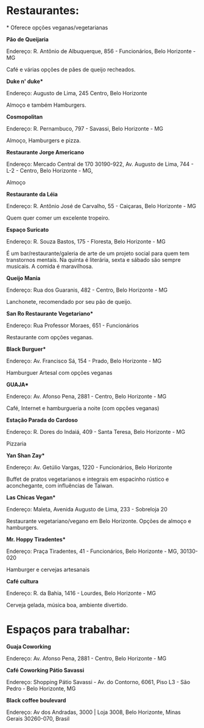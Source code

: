 # Restaurantes:

\* Oferece opções veganas/vegetarianas

**Pão de Queijaria**

Endereço: R. Antônio de Albuquerque, 856 - Funcionários, Belo Horizonte - MG

Café e várias opções de pães de queijo recheados.

**Duke n' duke\***

Endereço: Augusto de Lima, 245 Centro, Belo Horizonte

Almoço e também Hamburgers.

**Cosmopolitan**

Endereço: R. Pernambuco, 797 - Savassi, Belo Horizonte - MG

Almoço, Hamburgers e pizza.

**Restaurante Jorge Americano**

Endereço: Mercado Central de 170 30190-922, Av. Augusto de Lima, 744 - L-2 - Centro, Belo Horizonte - MG,

Almoço

**Restaurante da Léia**

Endereço: R. Antônio José de Carvalho, 55 - Caiçaras, Belo Horizonte - MG

Quem quer comer um excelente tropeiro.

**Espaço Suricato**

Endereço: R. Souza Bastos, 175 - Floresta, Belo Horizonte - MG

É um bar/restaurante/galeria de arte de um projeto social para quem tem transtornos mentais. Na quinta é literária, sexta e sábado são sempre musicais. A comida é maravilhosa.

**Queijo Mania**

Endereço: Rua dos Guaranis, 482 - Centro, Belo Horizonte - MG

Lanchonete, recomendado por seu pão de queijo.

**San Ro Restaurante Vegetariano\***

Endereço: Rua Professor Moraes, 651 - Funcionários

Restaurante com opções veganas.

**Black Burguer\***

Endereço: Av. Francisco Sá, 154 - Prado, Belo Horizonte - MG

Hamburguer Artesal com opções veganas

**GUAJA\***

Endereço: Av. Afonso Pena, 2881 - Centro, Belo Horizonte - MG

Café, Internet e hamburgueria a noite (com opções veganas)

**Estação Parada do Cardoso**

Endereço: R. Dores do Indaiá, 409 - Santa Teresa, Belo Horizonte - MG

Pizzaria

**Yan Shan Zay\***

Endereço: Av. Getúlio Vargas, 1220 - Funcionários, Belo Horizonte

Buffet de pratos vegetarianos e integrais em espacinho rústico e aconchegante, com influências de Taiwan.

**Las Chicas Vegan\***

Endereço: Maleta, Avenida Augusto de Lima, 233 - Sobreloja 20

Restaurante vegetariano/vegano em Belo Horizonte. Opções de almoço e hamburgers.

**Mr. Hoppy Tiradentes\***

Endereço: Praça Tiradentes, 41 - Funcionários, Belo Horizonte - MG, 30130-020

Hamburger e cervejas artesanais

**Café cultura**

Endereço: R. da Bahia, 1416 - Lourdes, Belo Horizonte - MG

Cerveja gelada, música boa, ambiente divertido.


# Espaços para trabalhar:

**Guaja Coworking**

Endereço: Av. Afonso Pena, 2881 - Centro, Belo Horizonte - MG

**Café Coworking Pátio Savassi**

Endereço: Shopping Pátio Savassi - Av. do Contorno, 6061, Piso L3 - São Pedro - Belo Horizonte, MG

**Black coffee boulevard**

Endereço: Av dos Andradas, 3000 | Loja 3008, Belo Horizonte, Minas Gerais 30260-070, Brasil
